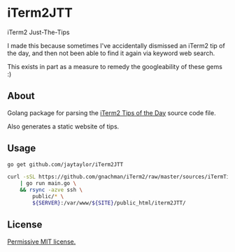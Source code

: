 # iTerm2JTT

iTerm2 Just-The-Tips

I made this because sometimes I've accidentally dismissed an iTerm2 tip of the day, and then not been able to find it again via keyword web search.

This exists in part as a measure to remedy the googleability of these gems :)

## About

Golang package for parsing the [iTerm2 Tips of the Day](https://github.com/gnachman/iTerm2/raw/master/sources/iTermTipData.m) source code file.

Also generates a static website of tips.

## Usage

```bash
go get github.com/jaytaylor/iTerm2JTT

curl -sSL https://github.com/gnachman/iTerm2/raw/master/sources/iTermTipData.m \
    | go run main.go \
    && rsync -azve ssh \
        public/* \
        ${SERVER}:/var/www/${SITE}/public_html/iterm2JTT/
```

## License

[Permissive MIT license.](LICENSE)
